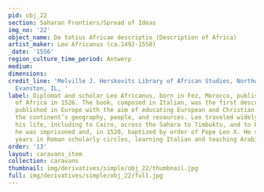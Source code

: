 ```yaml
---
pid: obj_22
section: Saharan Frontiers/Spread of Ideas
img_no: '22'
object_name: De totius Africae descriptio (Description of Africa)
artist_maker: Leo Africanus (ca.1492-1550)
_date: '1556'
region_culture_time_period: Antwerp
medium: 
dimensions: 
credit_line: 'Melville J. Herskovits Library of African Studies, Northwestern University,
  Evanston, IL, '
label: Diplomat and scholar Leo Africanus, born in Fez, Morocco, published his Description
  of Africa in 1526. The book, composed in Italian, was the first description of Africa
  published in Europe with the aim of educating European and Christian audiences about
  the continent’s geography, people, and resources. Leo traveled widely throughout
  his life, including to Cairo, across the Sahara to Timbuktu, and to Rome. In Rome
  he was imprisoned and, in 1520, baptized by order of Pope Leo X. He spent the following
  years in Roman scholarly circles, learning Italian and teaching Arabic.
order: '13'
layout: caravans_item
collection: caravans
thumbnail: img/derivatives/simple/obj_22/thumbnail.jpg
full: img/derivatives/simple/obj_22/full.jpg
---
```

